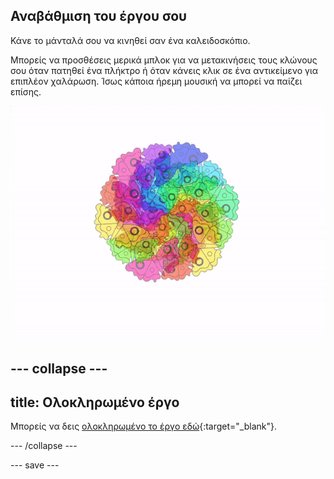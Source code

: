 ## Αναβάθμιση του έργου σου

<div style="display: flex; flex-wrap: wrap">
<div style="flex-basis: 200px; flex-grow: 1; margin-right: 15px;">
Κάνε το μάνταλά σου να κινηθεί σαν ένα καλειδοσκόπιο.
</div>
</div>

Μπορείς να προσθέσεις μερικά μπλοκ για να μετακινήσεις τους κλώνους σου όταν πατηθεί ένα πλήκτρο ή όταν κάνεις κλικ σε ένα αντικείμενο για επιπλέον χαλάρωση. Ίσως κάποια ήρεμη μουσική να μπορεί να παίζει επίσης.

![Κινούμενο μάνταλα με κινούμενους κλώνους.](images/step_9.gif)

--- collapse ---
---
title: Ολοκληρωμένο έργο
---

Μπορείς να δεις [ολοκληρωμένο το έργο εδώ](https://scratch.mit.edu/projects/536953224/){:target="_blank"}.

--- /collapse ---

--- save ---
